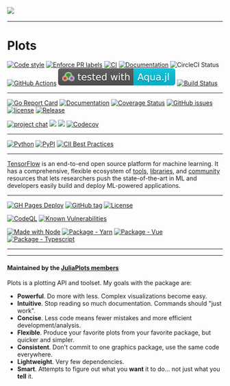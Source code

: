 <a href="https://opencollective.com/plotsjl/donate" target="_blank">
  <img src="https://opencollective.com/webpack/donate/button@2x.png?color=blue" width=200 />
</a>

___________________________________________

# Plots

[![Code style](https://github.com/JuliaTesting/Aqua.jl/actions/workflows/code-style.yml/badge.svg)](https://github.com/JuliaTesting/Aqua.jl/actions/workflows/code-style.yml)
[![Enforce PR labels](https://github.com/JuliaTesting/Aqua.jl/actions/workflows/enforce-labels.yml/badge.svg)](https://github.com/JuliaTesting/Aqua.jl/actions/workflows/enforce-labels.yml)
[![CI](https://github.com/JuliaPlots/StatsPlots.jl/actions/workflows/CI.yml/badge.svg?event=discussion)](https://github.com/JuliaPlots/StatsPlots.jl/actions/workflows/CI.yml) 
[![Documentation](https://github.com/JuliaTesting/Aqua.jl/actions/workflows/docs.yml/badge.svg)](https://github.com/JuliaTesting/Aqua.jl/actions/workflows/docs.yml)
![CircleCI Status](https://circleci.com/gh/pingcap/tidb.svg?style=shield)
[![GitHub Actions](https://github.com/JuliaTesting/Aqua.jl/workflows/Run%20tests/badge.svg)](https://github.com/JuliaTesting/Aqua.jl/actions?query=workflow%3ARun+tests)
[![Aqua QA](https://raw.githubusercontent.com/JuliaTesting/Aqua.jl/master/badge.svg)](https://github.com/JuliaTesting/Aqua.jl)
[![Build Status](https://travis-ci.org/yangwenmai/how-to-add-badge-in-github-readme.svg?branch=master)](https://travis-ci.org/yangwenmai/how-to-add-badge-in-github-readme)

___________________________________________


[![Go Report Card](https://goreportcard.com/badge/github.com/yangwenmai/how-to-add-badge-in-github-readme)](https://goreportcard.com/report/github.com/yangwenmai/how-to-add-badge-in-github-readme)
[![Documentation](https://godoc.org/github.com/yangwenmai/how-to-add-badge-in-github-readme?status.svg)](http://godoc.org/github.com/yangwenmai/how-to-add-badge-in-github-readme)
[![Coverage Status](https://coveralls.io/repos/github/yangwenmai/how-to-add-badge-in-github-readme/badge.svg?branch=master)](https://coveralls.io/github/yangwenmai/how-to-add-badge-in-github-readme?branch=master)
[![GitHub issues](https://img.shields.io/github/issues/yangwenmai/how-to-add-badge-in-github-readme.svg)](https://github.com/yangwenmai/how-to-add-badge-in-github-readme/issues)
[![license](https://img.shields.io/github/license/yangwenmai/how-to-add-badge-in-github-readme.svg?maxAge=2592000)](https://github.com/yangwenmai/how-to-add-badge-in-github-readme/LICENSE)
[![Release](https://img.shields.io/github/release/yangwenmai/how-to-add-badge-in-github-readme.svg?label=Release)](https://github.com/yangwenmai/how-to-add-badge-in-github-readme/releases)

[gitter-img]: https://badges.gitter.im/tbreloff/Plots.jl.svg
[gitter-url]: https://gitter.im/tbreloff/Plots.jl?utm_source=badge&utm_medium=badge&utm_campaign=pr-badge&utm_content=badge
[docs-stable-img]: https://img.shields.io/badge/docs-stable-blue.svg
[docs-stable-url]: https://docs.juliaplots.org/stable
[docs-dev-img]: https://img.shields.io/badge/docs-dev-blue.svg
[docs-dev-url]: https://docs.juliaplots.org/dev
[![project chat](https://img.shields.io/badge/zulip-join_chat-brightgreen.svg)](https://julialang.zulipchat.com/#narrow/stream/236493-plots)
[![][docs-stable-img]][docs-stable-url]
[![][docs-dev-img]][docs-dev-url]
[![Codecov](https://codecov.io/gh/JuliaPlots/Plots.jl/branch/v2/graph/badge.svg)](https://codecov.io/gh/JuliaPlots/Plots.jl/tree/v2)

___________________________________________


[![Python](https://img.shields.io/pypi/pyversions/tensorflow.svg)](https://badge.fury.io/py/tensorflow)
[![PyPI](https://badge.fury.io/py/tensorflow.svg)](https://badge.fury.io/py/tensorflow)
[![CII Best Practices](https://bestpractices.coreinfrastructure.org/projects/1486/badge)](https://bestpractices.coreinfrastructure.org/projects/1486)

___________________________________________

[TensorFlow](https://www.tensorflow.org/) is an end-to-end open source platform
for machine learning. It has a comprehensive, flexible ecosystem of
[tools](https://www.tensorflow.org/resources/tools),
[libraries](https://www.tensorflow.org/resources/libraries-extensions), and
[community](https://www.tensorflow.org/community) resources that lets
researchers push the state-of-the-art in ML and developers easily build and
deploy ML-powered applications.

___________________________________________

[![GH Pages Deploy](https://github.com/MichaelCurrin/badge-generator/workflows/GH%20Pages%20Deploy/badge.svg)](https://github.com/MichaelCurrin/badge-generator/actions/workflows/main.yml "GitHub Actions workflow status")
[![GitHub tag](https://img.shields.io/github/tag/MichaelCurrin/badge-generator)](https://github.com/MichaelCurrin/badge-generator/releases/?include_prereleases&sort=semver "View GitHub releases")
[![License](https://img.shields.io/badge/License-MIT-blue)](#license "Go to license section")

[![CodeQL](https://github.com/MichaelCurrin/badge-generator/workflows/CodeQL/badge.svg)](https://github.com/MichaelCurrin/badge-generator/actions?query=workflow%3ACodeQL "Code quality workflow status")
[![Known Vulnerabilities](https://snyk.io/test/github/MichaelCurrin/badge-generator/badge.svg?targetFile=package.json)](https://snyk.io/test/github/MichaelCurrin/badge-generator?targetFile=package.json "Snyk vulnerabilities")

[![Made with Node](https://img.shields.io/badge/dynamic/json?label=node&query=%24.engines%5B%22node%22%5D&url=https%3A%2F%2Fraw.githubusercontent.com%2FMichaelCurrin%2Fbadge-generator%2Fmaster%2Fpackage.json)](https://nodejs.org "Go to Node.js homepage")
[![Package - Yarn](https://img.shields.io/badge/yarn->=1-blue?logo=yarn&logoColor=white)](https://classic.yarnpkg.com "Go to Yarn classic homepage")
[![Package - Vue](https://img.shields.io/github/package-json/dependency-version/MichaelCurrin/badge-generator/vue?logo=vue.js&logoColor=white)](https://www.npmjs.com/package/vue "Go to Vue on NPM")
[![Package - Typescript](https://img.shields.io/github/package-json/dependency-version/MichaelCurrin/badge-generator/dev/typescript?logo=typescript&logoColor=white)](https://www.npmjs.com/package/typescript "Go to TypeScript on NPM")

___________________________________________
___________________________________________


#### Maintained by the [JuliaPlots members](https://github.com/orgs/JuliaPlots/people)

Plots is a plotting API and toolset.  My goals with the package are:

- **Powerful**.  Do more with less.  Complex visualizations become easy.
- **Intuitive**.  Stop reading so much documentation.  Commands should "just work".
- **Concise**.  Less code means fewer mistakes and more efficient development/analysis.
- **Flexible**.  Produce your favorite plots from your favorite package, but quicker and simpler.
- **Consistent**.  Don't commit to one graphics package, use the same code everywhere.
- **Lightweight**.  Very few dependencies.
- **Smart**. Attempts to figure out what you **want** it to do... not just what you **tell** it.
